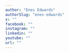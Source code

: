 ```yaml
---
author: "Enes Edwards"
authorSlug: "enes-edwards"
x: ""
facebook: ""
instagram: ""
linkedin: ""
youtube: ""
url: ""
---
```

